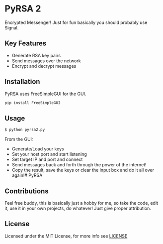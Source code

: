 # PyRSA 2

Encrypted Messenger! Just for fun basically you should probably use Signal.

## Key Features
- Generate RSA key pairs
- Send messages over the network
- Encrypt and decrypt messages

## Installation
PyRSA uses FreeSimpleGUI for the GUI.
``` python
pip install FreeSimpleGUI
```
## Usage
``` python
$ python pyrsa2.py
```
From the GUI:
- Generate/Load your keys
- Set your host port and start listening
- Set target IP and port and connect
- Send messages back and forth through the power of the internet!
- Copy the result, save the keys or clear the input box and do it all over again!# PyRSA

## Contributions
Feel free buddy, this is basically just a hobby for me, so take the code, edit it, use it in your own projects, do whatever! Just give proper attribution.

## License
Licensed under the MIT License, for more info see [LICENSE](https://github.com/dp-zini/PyRSA-2/blob/main/LICENSE)
